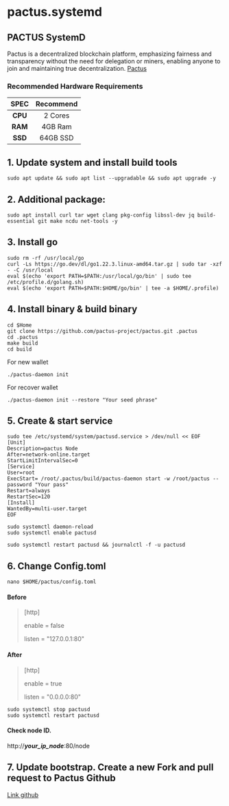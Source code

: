 # pactus.systemd

## PACTUS SystemD

Pactus is a decentralized blockchain platform, emphasizing fairness and transparency without the need for delegation or miners, enabling anyone to join and maintaining true decentralization. [Pactus](https://pactus.org/)

### Recommended Hardware Requirements

|   SPEC  | Recommend |
| :-----: | :-------: |
| **CPU** |  2 Cores  |
| **RAM** |  4GB Ram  |
| **SSD** |  64GB SSD |

## 1. Update system and install build tools

```
sudo apt update && sudo apt list --upgradable && sudo apt upgrade -y
```

## 2. Additional package:

```
sudo apt install curl tar wget clang pkg-config libssl-dev jq build-essential git make ncdu net-tools -y
```

## 3. Install go

```
sudo rm -rf /usr/local/go
curl -Ls https://go.dev/dl/go1.22.3.linux-amd64.tar.gz | sudo tar -xzf - -C /usr/local
eval $(echo 'export PATH=$PATH:/usr/local/go/bin' | sudo tee /etc/profile.d/golang.sh)
eval $(echo 'export PATH=$PATH:$HOME/go/bin' | tee -a $HOME/.profile)
```

## 4. Install binary & build binary

```
cd $Home
git clone https://github.com/pactus-project/pactus.git .pactus
cd .pactus
make build
cd build
```

For new wallet

```
./pactus-daemon init
```

For recover wallet

```
./pactus-daemon init --restore "Your seed phrase"
```

## 5. Create & start service

```
sudo tee /etc/systemd/system/pactusd.service > /dev/null << EOF
[Unit]
Description=pactus Node
After=network-online.target
StartLimitIntervalSec=0
[Service]
User=root
ExecStart= /root/.pactus/build/pactus-daemon start -w /root/pactus --password "Your pass"
Restart=always
RestartSec=120
[Install]
WantedBy=multi-user.target
EOF

sudo systemctl daemon-reload
sudo systemctl enable pactusd
```

```
sudo systemctl restart pactusd && journalctl -f -u pactusd
```

## 6. Change Config.toml

```
nano $HOME/pactus/config.toml
```

#### Before

> \[http]
>
> enable = false
>
> listen = "127.0.0.1:80"

#### After

> \[http]
>
> enable = true
>
> listen = "0.0.0.0:80"

```
sudo systemctl stop pactusd
sudo systemctl restart pactusd
```

#### Check node ID.

http://_**your\_ip\_node**_:80/node

## 7. Update bootstrap. Create a new Fork and pull request to Pactus Github

[Link github](https://github.com/pactus-project/pactus)
